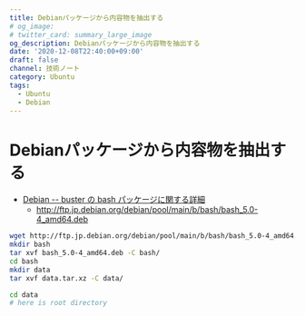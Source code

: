 ```yaml
---
title: Debianパッケージから内容物を抽出する
# og_image:
# twitter_card: summary_large_image
og_description: Debianパッケージから内容物を抽出する
date: '2020-12-08T22:40:00+09:00'
draft: false
channel: 技術ノート
category: Ubuntu
tags:
  - Ubuntu
  - Debian
---
```


# Debianパッケージから内容物を抽出する

- [Debian -- buster の bash パッケージに関する詳細](https://packages.debian.org/buster/bash)
  - <http://ftp.jp.debian.org/debian/pool/main/b/bash/bash_5.0-4_amd64.deb>

```bash
wget http://ftp.jp.debian.org/debian/pool/main/b/bash/bash_5.0-4_amd64.deb
mkdir bash
tar xvf bash_5.0-4_amd64.deb -C bash/
cd bash
mkdir data
tar xvf data.tar.xz -C data/

cd data
# here is root directory
```
